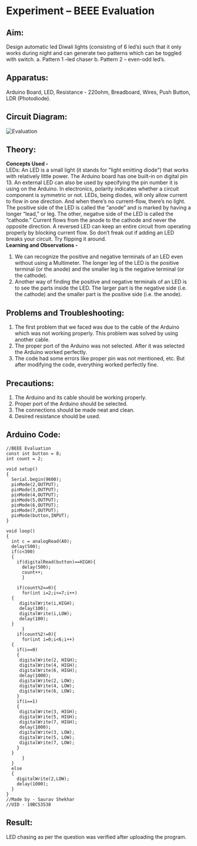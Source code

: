 # Experiment  – BEEE Evaluation


## Aim:
Design automatic led Diwali lights (consisting of 6 led’s) such that it only works during night and can generate two patterns which can be toggled with switch. a. Pattern 1 –led chaser b. Pattern 2 – even-odd led’s.

## Apparatus:
Arduino Board, LED, Resistance - 220ohm, Breadboard, Wires, Push Button, LDR (Photodiode).

## Circuit Diagram:
![Evaluation](https://user-images.githubusercontent.com/54620652/67214276-15f3ea80-f43d-11e9-8103-1da626d00c9e.png)

## Theory:
**Concepts Used -**\
LEDs:
An LED is a small light (it stands for "light emitting diode") that works with relatively little power. The Arduino board has one built-in on digital pin 13.
An external LED can also be used by specifying the pin number it is using on the Arduino.
In electronics, polarity indicates whether a circuit component is symmetric or not. LEDs, being diodes, will only allow current to flow in one direction. And when there’s no current-flow, there’s no light.
The positive side of the LED is called the “anode” and is marked by having a longer “lead,” or leg. The other, negative side of the LED is called the “cathode.” Current flows from the anode to the cathode and never the opposite direction. A reversed LED can keep an entire circuit from operating properly by blocking current flow. So don’t freak out if adding an LED breaks your circuit. Try flipping it around.\
**Learning and Observations -**
1. We can recognize the positive and negative terminals of an LED even without using a Multimeter. The longer leg of the LED is the positive terminal (or the anode) and the smaller leg is the negative terminal (or the cathode).
2. Another way of finding the positive and negative terminals of an LED is to see the parts inside the LED. The larger part is the negative side (i.e. the cathode) and the smaller part is the positive side (i.e. the anode).

## Problems and Troubleshooting:
1. The first problem that we faced was due to the cable of the Arduino which was not working properly. This problem was solved by using another cable.
2. The proper port of the Arduino was not selected. After it was selected the Arduino worked perfectly.
3. The code had some errors like proper pin was not mentioned, etc. But after modifying the code, everything worked perfectly fine.

## Precautions:
1. The Arduino and its cable should be working properly.
2. Proper port of the Arduino should be selected.
3. The connections should be made neat and clean.
4. Desired resistance should be used.

## Arduino Code:
```
//BEEE Evaluation
const int button = 8;
int count = 2;

void setup()
{
  Serial.begin(9600);
  pinMode(2,OUTPUT);
  pinMode(3,OUTPUT);
  pinMode(4,OUTPUT);
  pinMode(5,OUTPUT);
  pinMode(6,OUTPUT);
  pinMode(7,OUTPUT);
  pinMode(button,INPUT);
}

void loop()
{
  int c = analogRead(A0);
  delay(500);
  if(c<300)
  {
    if(digitalRead(button)==HIGH){
      delay(500);
      count++;
      }
      
    if(count%2==0){
      for(int i=2;i<=7;i++)
  {
     digitalWrite(i,HIGH);
  	 delay(100);
  	 digitalWrite(i,LOW);
     delay(100);
  }
      }
    if(count%2!=0){
      for(int i=0;i<6;i++)
  {
    if(i==0)
    {
     digitalWrite(2, HIGH);
     digitalWrite(4, HIGH);
     digitalWrite(6, HIGH);
  	 delay(1000);
  	 digitalWrite(2, LOW);
     digitalWrite(4, LOW);
     digitalWrite(6, LOW);
    }
    if(i==1)
    {
     digitalWrite(3, HIGH);
     digitalWrite(5, HIGH);
     digitalWrite(7, HIGH);
     delay(1000);
     digitalWrite(3, LOW);
     digitalWrite(5, LOW);
     digitalWrite(7, LOW);
    }
  }
      }     
  }
  else
  {
    digitalWrite(2,LOW);
    delay(1000);
  } 
}
//Made by - Saurav Shekhar
//UID - 19BCS3538
```

## Result:
LED chasing as per the question was verified after uploading the program.
